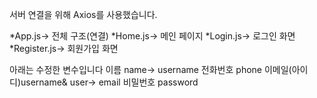 서버 연결을 위해 Axios를 사용했습니다. 

*App.js-> 전체 구조(연결)
*Home.js-> 메인 페이지
*Login.js-> 로그인 화면
*Register.js-> 회원가입 화면

아래는 수정한 변수입니다
이름 name-> username
전화번호 phone
이메일(아이디)username& user-> email
비밀번호 password
